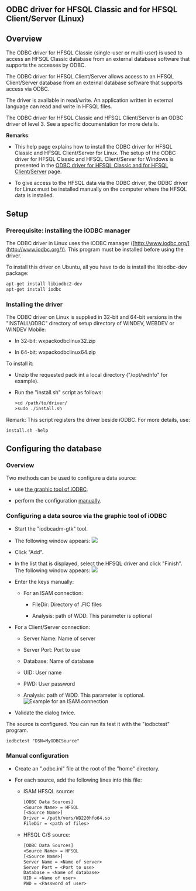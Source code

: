 
## ODBC driver for HFSQL Classic and for HFSQL Client/Server (Linux)
			

<a name="NOTE1"></a>
<a name="NOTE1_1"></a>


## Overview
<a name="overview_ELTTEXTE000171"></a>
The ODBC driver for HFSQL Classic (single-user or multi-user) is used to access an HFSQL Classic database from an external database software that supports the accesses by ODBC.

The ODBC driver for HFSQL Client/Server allows access to an HFSQL Client/Server database from an external database software that supports access via ODBC.

The driver is available in read/write. An application written in external language can read and write in HFSQL files.

The ODBC driver for HFSQL Classic and HFSQL Client/Server is an ODBC driver of level 3. See a specific documentation for more details.

**Remarks**: 

- This help page explains how to install the ODBC driver for HFSQL Classic and HFSQL Client/Server for Linux. The setup of the ODBC driver for HFSQL Classic and HFSQL Client/Server for Windows is presented in the [ODBC driver for HFSQL Classic and for HFSQL Client/Server](../WDLang4/3044179.md) page. 

- To give access to the HFSQL data via the ODBC driver, the ODBC driver for Linux must be installed manually on the computer where the HFSQL data is installed. 




<a name="NOTE3"></a>
<a name="NOTE3_1"></a>


## Setup
<a name="setup_ELTTEXTE000195"></a>


### Prerequisite: installing the iODBC manager
<a name="prerequisite_installing_the_iodbc_manager_ELTPARAGRAPHE000030"></a>

The ODBC driver in Linux uses the iODBC manager ([http://www.iodbc.org/](http://www.iodbc.org/)). This program must be installed before using the driver. 

To install this driver on Ubuntu, all you have to do is install the libiodbc-dev package: 


```txt
apt-get install libiodbc2-dev
apt-get install iodbc
```



### Installing the driver
<a name="installing_the_driver_ELTPARAGRAPHE000042"></a>

The ODBC driver on Linux is supplied in 32-bit and 64-bit versions in the "INSTALL\\ODBC" directory of setup directory of WINDEV, WEBDEV or WINDEV Mobile: 

- In 32-bit: wxpackodbclinux32.zip

- In 64-bit: wxpackodbclinux64.zip




To install it: 

- Unzip the requested pack int a local directory ("/opt/wdhfo" for example). 

- Run the "install.sh" script as follows: 
	
	```txt
	>cd /path/to/driver/
	>sudo ./install.sh
	```





Remark: This script registers the driver beside iODBC. For more details, use: 

```txt
install.sh -help
```


<a name="NOTE4"></a>
<a name="NOTE4_1"></a>


## Configuring the database
<a name="configuring_the_database_ELTTEXTE000225"></a>


### Overview
<a name="overview_ELTPARAGRAPHE000065"></a>

Two methods can be used to configure a data source: 

- use [the graphic tool of iODBC](#NOTE4_2). 

- perform the configuration [manually](#NOTE4_3). 



<a name="NOTE4_2"></a>


### Configuring a data source via the graphic tool of iODBC
<a name="configuring_data_source_via_the_graphic_tool_iodbc_ELTPARAGRAPHE000081"></a>

- Start the "iodbcadm-gtk" tool. 

- The following window appears: ![](https://doc.pcsoft.fr/en-US/images/image.awp?langid=3&name=iodbc1.gif)


- Click "Add". 

- In the list that is displayed, select the HFSQL driver and click "Finish". The following window appears: ![](https://doc.pcsoft.fr/en-US/images/image.awp?langid=3&name=iodbc2.gif)


- Enter the keys manually: 

	- For an ISAM connection: 

		- FileDir: Directory of .FIC files

		- Analysis: path of WDD. This parameter is optional




- For a Client/Server connection: 

	- Server Name: Name of server

	- Server Port: Port to use

	- Database: Name of database

	- UID: User name

	- PWD: User password

	- Analysis: path of WDD. This parameter is optional. ![Example for an ISAM connection](https://doc.pcsoft.fr/en-US/images/image.awp?langid=3&name=iodbc3.gif)

- Validate the dialog twice. 




The source is configured. You can run its test it with the "iodbctest" program.

```txt
iodbctest "DSN=MyODBCSource"
```

<a name="NOTE4_3"></a>


### Manual configuration
<a name="manual_configuration_ELTPARAGRAPHE000114"></a>

- Create an ".odbc.ini" file at the root of the "home" directory. 

- For each source, add the following lines into this file: 

	- ISAM HFSQL source:
			
		```txt
		[ODBC Data Sources] 
		<Source Name> = HFSQL 
		[<Source Name>] 
		Driver = /path/vers/WD220hfo64.so 
		FileDir = <path of files>
		```


	- HFSQL C/S source: 
			
		```txt
		[ODBC Data Sources] 
		<Source Name> = HFSQL 
		[<Source Name>] 
		Server Name = <Name of server>
		Server Port = <Port to use>
		Database = <Name of database>
		UID = <Name of user>
		PWD = <Password of user>
		```









